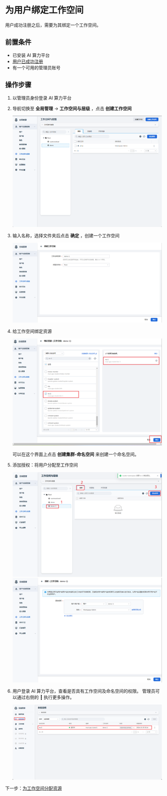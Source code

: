 # 为用户绑定工作空间

用户成功注册之后，需要为其绑定一个工作空间。

## 前置条件

- 已安装 AI 算力平台
- [用户已成功注册](../../index.md)
- 有一个可用的管理员账号

## 操作步骤

1. 以管理员身份登录 AI 算力平台
1. 导航切换至 **全局管理** -> **工作空间与层级** ，点击 **创建工作空间**

    ![workspace](../images/bindws01.png)

1. 输入名称，选择文件夹后点击 **确定** ，创建一个工作空间

    ![create ws](../images/bindws02.png)

1. 给工作空间绑定资源

    ![bind resource](../images/bindws07.png)

    可以在这个界面上点击 **创建集群-命名空间** 来创建一个命名空间。

1. 添加授权：将用户分配至工作空间

    ![授权1](../images/bindws08.png)
    ![授权2](../images/bindws09.png)

1. 用户登录 AI 算力平台，查看是否具有工作空间及命名空间的权限。
   管理员可以通过右侧的 **┇** 执行更多操作。

    ![确认](../images/bindws11.png)

下一步：[为工作空间分配资源](./wsres.md)
